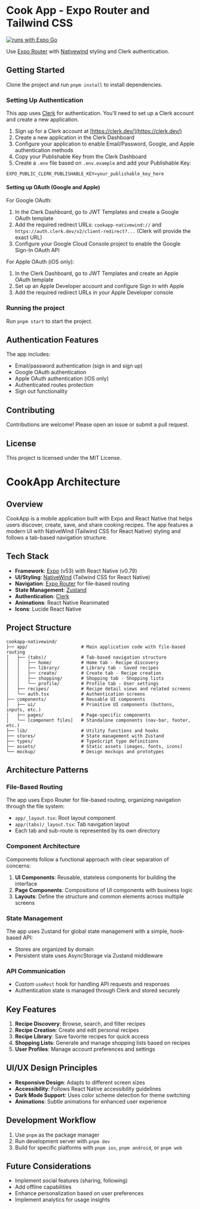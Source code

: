 # Cook App - Expo Router and Tailwind CSS

[![runs with Expo Go](https://img.shields.io/badge/Runs%20with%20Expo%20Go-000.svg?style=flat-square&logo=EXPO&labelColor=f3f3f3&logoColor=000)](https://expo.dev/client)

Use [Expo Router](https://docs.expo.dev/router/introduction/) with [Nativewind](https://www.nativewind.dev/v4/overview/) styling and Clerk authentication.

## Getting Started

Clone the project and run `pnpm install` to install dependencies.

### Setting Up Authentication

This app uses [Clerk](https://clerk.dev/) for authentication. You'll need to set up a Clerk account and create a new application.

1. Sign up for a Clerk account at [https://clerk.dev/](https://clerk.dev/)
2. Create a new application in the Clerk Dashboard
3. Configure your application to enable Email/Password, Google, and Apple authentication methods
4. Copy your Publishable Key from the Clerk Dashboard
5. Create a `.env` file based on `.env.example` and add your Publishable Key:

```
EXPO_PUBLIC_CLERK_PUBLISHABLE_KEY=your_publishable_key_here
```

#### Setting up OAuth (Google and Apple)

For Google OAuth:

1. In the Clerk Dashboard, go to JWT Templates and create a Google OAuth template
2. Add the required redirect URLs: `cookapp-nativewind://` and `https://auth.clerk.dev/v2/client-redirect?...` (Clerk will provide the exact URL)
3. Configure your Google Cloud Console project to enable the Google Sign-In OAuth API

For Apple OAuth (iOS only):

1. In the Clerk Dashboard, go to JWT Templates and create an Apple OAuth template
2. Set up an Apple Developer account and configure Sign in with Apple
3. Add the required redirect URLs in your Apple Developer console

### Running the project

Run `pnpm start` to start the project.

## Authentication Features

The app includes:

- Email/password authentication (sign in and sign up)
- Google OAuth authentication
- Apple OAuth authentication (iOS only)
- Authenticated routes protection
- Sign out functionality

## Contributing

Contributions are welcome! Please open an issue or submit a pull request.

## License

This project is licensed under the MIT License.

# CookApp Architecture

## Overview

CookApp is a mobile application built with Expo and React Native that helps users discover, create, save, and share cooking recipes. The app features a modern UI with NativeWind (Tailwind CSS for React Native) styling and follows a tab-based navigation structure.

## Tech Stack

- **Framework**: [Expo](https://expo.dev/) (v53) with React Native (v0.79)
- **UI/Styling**: [NativeWind](https://nativewind.dev/) (Tailwind CSS for React Native)
- **Navigation**: [Expo Router](https://docs.expo.dev/routing/introduction/) for file-based routing
- **State Management**: [Zustand](https://github.com/pmndrs/zustand)
- **Authentication**: [Clerk](https://clerk.com/)
- **Animations**: React Native Reanimated
- **Icons**: Lucide React Native

## Project Structure

```
cookapp-nativewind/
├── app/                    # Main application code with file-based routing
│   ├── (tabs)/             # Tab-based navigation structure
│   │   ├── home/           # Home tab - Recipe discovery
│   │   ├── library/        # Library tab - Saved recipes
│   │   ├── create/         # Create tab - Recipe creation
│   │   ├── shopping/       # Shopping tab - Shopping lists
│   │   └── profile/        # Profile tab - User settings
│   ├── recipes/            # Recipe detail views and related screens
│   └── auth.tsx            # Authentication screens
├── components/             # Reusable UI components
│   ├── ui/                 # Primitive UI components (buttons, inputs, etc.)
│   ├── pages/              # Page-specific components
│   └── [component files]   # Standalone components (nav-bar, footer, etc.)
├── lib/                    # Utility functions and hooks
├── stores/                 # State management with Zustand
├── types/                  # TypeScript type definitions
├── assets/                 # Static assets (images, fonts, icons)
└── mockup/                 # Design mockups and prototypes
```

## Architecture Patterns

### File-Based Routing

The app uses Expo Router for file-based routing, organizing navigation through the file system:

- `app/_layout.tsx`: Root layout component
- `app/(tabs)/_layout.tsx`: Tab navigation layout
- Each tab and sub-route is represented by its own directory

### Component Architecture

Components follow a functional approach with clear separation of concerns:

1. **UI Components**: Reusable, stateless components for building the interface
2. **Page Components**: Compositions of UI components with business logic
3. **Layouts**: Define the structure and common elements across multiple screens

### State Management

The app uses Zustand for global state management with a simple, hook-based API:

- Stores are organized by domain
- Persistent state uses AsyncStorage via Zustand middleware

### API Communication

- Custom `useRest` hook for handling API requests and responses
- Authentication state is managed through Clerk and stored securely

## Key Features

1. **Recipe Discovery**: Browse, search, and filter recipes
2. **Recipe Creation**: Create and edit personal recipes
3. **Recipe Library**: Save favorite recipes for quick access
4. **Shopping Lists**: Generate and manage shopping lists based on recipes
5. **User Profiles**: Manage account preferences and settings

## UI/UX Design Principles

- **Responsive Design**: Adapts to different screen sizes
- **Accessibility**: Follows React Native accessibility guidelines
- **Dark Mode Support**: Uses color scheme detection for theme switching
- **Animations**: Subtle animations for enhanced user experience

## Development Workflow

1. Use `pnpm` as the package manager
2. Run development server with `pnpm dev`
3. Build for specific platforms with `pnpm ios`, `pnpm android`, or `pnpm web`

## Future Considerations

- Implement social features (sharing, following)
- Add offline capabilities
- Enhance personalization based on user preferences
- Implement analytics for usage insights
